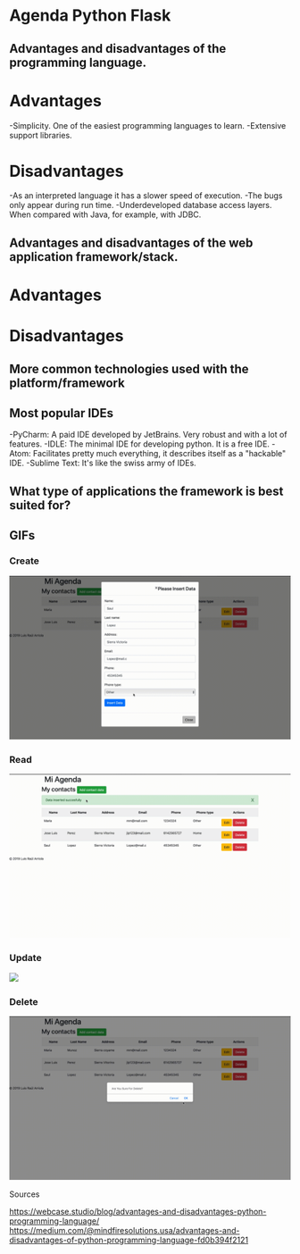 # Agenda Python Flask

## Advantages and disadvantages of the programming language.

# Advantages
-Simplicity. One of the easiest programming languages to learn.
-Extensive support libraries.

# Disadvantages
-As an interpreted language it has a slower speed of execution.
-The bugs only appear during run time.
-Underdeveloped database access layers. When compared with Java, for example, with JDBC.

## Advantages and disadvantages of the web application framework/stack.

# Advantages

# Disadvantages

## More common technologies used with the platform/framework

## Most popular IDEs

-PyCharm: A paid IDE developed by JetBrains. Very robust and with a lot of features.
-IDLE: The minimal IDE for developing python. It is a free IDE.
-Atom: Facilitates pretty much everything, it describes itself as a "hackable" IDE.
-Sublime Text: It's like the swiss army of IDEs.

## What type of applications the framework is best suited for?

## GIFs
### Create
![](Create.gif)
### Read
![](Read.gif)
### Update
![](Update.gif)
### Delete
![](Delete.gif)


Sources

https://webcase.studio/blog/advantages-and-disadvantages-python-programming-language/
https://medium.com/@mindfiresolutions.usa/advantages-and-disadvantages-of-python-programming-language-fd0b394f2121
